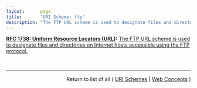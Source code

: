 ```yaml
---
layout:      page
title:       "URI Scheme: ftp"
description: "The FTP URL scheme is used to designate files and directories on Internet hosts accessible using the FTP protocol."
---
```


**[RFC 1738: Uniform Resource Locators (URL)](/specs/IETF/RFC/1738 "This document specifies a Uniform Resource Locator (URL), the syntax and semantics of formalized information for location and access of resources via the Internet."):** [The FTP URL scheme is used to designate files and directories on Internet hosts accessible using the FTP protocol.](http://tools.ietf.org/html/rfc1738#section-3.2 "Read documentation for URI Scheme &#34;ftp&#34;")

<br/>
<hr/>

<p style="text-align: right">Return to list of all ( <a href="../uri-schemes">URI Schemes</a> | <a href="../">Web Concepts</a> )</p>